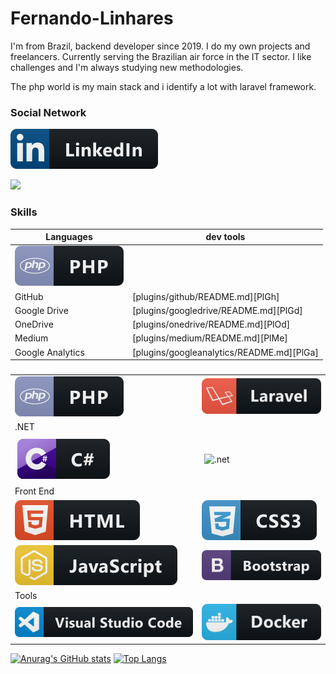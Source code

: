 # Fernando-Linhares

I'm from Brazil, backend developer since 2019. I do my own projects and freelancers. Currently
serving the Brazilian air force in the IT sector. I like challenges and I'm always studying new
methodologies.

The php world is my main stack and i identify a lot with laravel framework.


  ### Social Network
  <p align="left">
        <a href="https://br.linkedin.com/in/fernando-linhares-7037651b6"><img src="https://github.com/MikeCodesDotNET/ColoredBadges/blob/master/svg/social/linkedin.svg" alt="Linkedin" style="vertical-align:top margin:6px 4px"></a>
  </p>
  
  ![](https://komarev.com/ghpvc/?username=Fernando-Linhares)


### Skills
| Languages | dev tools |
| ------ | ------ |
| <img src="https://github.com/MikeCodesDotNET/ColoredBadges/blob/master/svg/dev/languages/php.svg" alt="php"> | |
| GitHub | [plugins/github/README.md][PlGh] |
| Google Drive | [plugins/googledrive/README.md][PlGd] |
| OneDrive | [plugins/onedrive/README.md][PlOd] |
| Medium | [plugins/medium/README.md][PlMe] |
| Google Analytics | [plugins/googleanalytics/README.md][PlGa] |
 <table>
    <tbody>
        <tr>
            <td><img src="https://github.com/MikeCodesDotNET/ColoredBadges/blob/master/svg/dev/languages/php.svg" alt="php"></td>
            <td><img src="https://github.com/MikeCodesDotNET/ColoredBadges/blob/master/svg/dev/frameworks/laravel.svg" alt="Laravel"></td>
        </tr>
        <tr>
            <h3><td collspan="2">.NET</td></h3>
        </tr>
        <tr>
            <td><img src="https://github.com/MikeCodesDotNET/ColoredBadges/blob/master/svg/dev/languages/csharp.svg" alt="csharp" style="vertical-align:top; margin:6px 4px;"></td>
            <td><img src="https://img.shields.io/badge/.NET%20Foundation-blueviolet.svg" alt=".net" height="20px"style="vertical-align:top; margin:6px 4px"></td>
        </tr>
        <tr><td collspan="2">Front End</td></tr>
        <tr>
            <td><img src="https://github.com/MikeCodesDotNET/ColoredBadges/blob/master/svg/dev/languages/html.svg" alt="HTML5" ></td>
            <td><img src="https://github.com/MikeCodesDotNET/ColoredBadges/blob/master/svg/dev/languages/css3.svg" alt="CSS"></td>
         </tr>
         <tr>   
            <td><img src="https://github.com/MikeCodesDotNET/ColoredBadges/blob/master/svg/dev/languages/js.svg" alt="Javascript"></td>
            <td><img src="https://github.com/MikeCodesDotNET/ColoredBadges/blob/master/svg/dev/frameworks/bootstrap.svg" alt="Bootstrap"></td>
        </tr>
        <tr><td collspan="2">Tools</td></tr>
        <tr>
            <td><img src="https://github.com/MikeCodesDotNET/ColoredBadges/blob/master/svg/dev/tools/visualstudio_code.svg" alt="Visual Studio Code" ></td>
            <td><img src="https://github.com/MikeCodesDotNET/ColoredBadges/blob/master/svg/dev/tools/docker.svg" alt="docker"></td>
        </tr>
    </tbody>
</table>
  
  
[![Anurag's GitHub stats](https://github-readme-stats.vercel.app/api?username=Fernando-Linhares&count_private=true&show_icons=true&theme=tokyonight)](https://github.com/anuraghazra/github-readme-stats)
[![Top Langs](https://github-readme-stats.vercel.app/api/top-langs/?username=Fernando-Linhares&layout=compact&count_private=true&langs_count=8)](https://github.com/anuraghazra/github-readme-stats)
